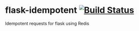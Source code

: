 # flask-idempotent [![Build Status](https://travis-ci.org/DisruptiveLabs/flask-idempotent.svg)](https://travis-ci.org/DisruptiveLabs/flask-idempotent)
Idempotent requests for flask using Redis
